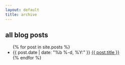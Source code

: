 ```yaml
---
layout: default
title: archive
---
```


<div class="archive">
  <h2 class="posts-title" id="maincontent">all blog posts</h2>
  <ul class="posts">
    {% for post in site.posts %}
    <li>
      <span class="post-meta">{{ post.date | date: "%b %-d, %Y:" }}</span>
      <a class="post-link" href="{{ post.url | prepend: site.baseurl }}">
        {{ post.title }}
      </a>
    </li>
    {% endfor %}
  </ul>
</div>